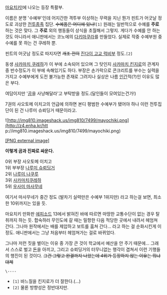 [마요치키!](%EB%A7%88%EC%9A%94%EC%B9%98%ED%82%A4%21.md)에 나오는 등장 특활부.

이름은 분명 '수예부'인데 어지간한 격투부 이상하는 무력을 지닌 뭔가 핀트가 어긋날 정도로 괴상한
[전투종족](%EC%A0%84%ED%88%AC%EC%A2%85%EC%A1%B1.md) 집단. <del>수예품은 어디에
있나!</del>`[1]` 원래는 일반적으로 수예를 **주로** 하는 것은 맞다. 그 **주로** 외의 행동들이 상식을 초월해서 그렇지.
게다가 수예를 안 하는 것도 아니라서 애니판에서는 코노에의
[다키마쿠라](%EB%8B%A4%ED%82%A4%EB%A7%88%EC%BF%A0%EB%9D%BC.md)를 만들었다. 실제로 작중
수예부원 중 수예를 못 하는 건 쿠레하 뿐.

핀트의 어긋남 정도로 따지자면 <del>개조 전의</del> [진다이 고교 럭비부](%EC%A7%84%EB%8B%A4%EC%9D%B4%20%EA%B3%A0%EA%B5%90%20%EB%9F%AD%EB%B9%84%EB%B6%80.md) 정도.`[2]`

동생 [사카마치 쿠레하](%EC%82%AC%EC%B9%B4%EB%A7%88%EC%B9%98%20%EC%BF%A0%EB%A0%88%ED%95%98.md)가 이 부에 소속되어 있으며 그 탓인지 [사카마치 킨지로](%EC%82%AC%EC%B9%B4%EB%A7%88%EC%B9%98%20%ED%82%A8%EC%A7%80%EB%A1%9C.md)의 관계자 중 반수정도가 이 부에 속해있기도 하다. 부장은 손가락으로
콘크리트를 부수는 실력을 가지고 수예부에게 도전 불가능한 존재로 그려지나 실상은 나름
[인간](%EC%9D%B8%EA%B0%84.md)적(?)인 이유도 많은 부다.

여담이지만 '[곰](%EA%B3%B0.md)을 사냥해달라'고 부탁받을 정도.(달인들이 모여있는건가!)

7권의 사오토메 이치고의 언급에 의하면 본디 평범한 수예부가 됐어야 하나 이런 전투집단이 된 건 나루미 슈뢰딩거 때문이라고.

![http://img810.imageshack.us/img810/7499/mayochiki.png](http://z4.enha.kr/htt
p://img810.imageshack.us/img810/7499/mayochiki.png)

[[PNG external image]](http://img810.imageshack.us/img810/7499/mayochiki.png)

  
**이렇게 곰과 진짜로 싸운다.**

0위 부장 사오토메 이치고  
1위 부부장 [나루미 슈뢰딩거](%EB%82%98%EB%A3%A8%EB%AF%B8%20%EC%8A%88%EB%A2%B0%EB%94%A9%EA%B1%B0.md)  
2위 [나루미 나쿠루](%EB%82%98%EB%A3%A8%EB%AF%B8%20%EB%82%98%EC%BF%A0%EB%A3%A8.md)  
3위 [사카마치쿠레하](%EC%82%AC%EC%B9%B4%EB%A7%88%EC%B9%98%20%EC%BF%A0%EB%A0%88%ED%95%98.md)  
5위 [우사미 마사무네](%EC%9A%B0%EC%82%AC%EB%AF%B8%20%EB%A7%88%EC%82%AC%EB%AC%B4%EB%84%A4.md)

여기서 마사무네가 중간 정도 (발차기 실력만은 수예부 1위지만) 라고 하는걸 보면, 최소한 10위까지는 있을 듯.

마요치키 만화판 [에피소드](%EC%97%90%ED%94%BC%EC%86%8C%EB%93%9C.md) 13에서 밝혀진 바에 따르면
마땅한 교통수단이 없는 경우 탈취까지 하는 듯. 합숙하러 무인도에 갈 때는 밀항한 다음 적당한 곳에서 내려서 헤엄쳐 간다. 그나마 원작에서는
배를 제압하고 보트를 훔쳐 간다... 라고 하는 걸 순화시킨게 이 정도. 애니판에서는 그냥 처음부터 헤엄쳐가는 걸로 바뀌었다.

그나마 저런 짓을 벌이는 이유 중 가장 큰 것이 학교에서 예산을 안 주기 때문에... 그래서 스스로 벌고
[돈](%EB%8F%88.md)을 아끼고, 그리고 슈뢰딩거의 터무니없는 행각이 겹쳐서 이런 기행들의 행진이 된 것이다. <del>그건
그렇고 완결까지 나왔는데 4위가 등장하지 않는 이유는 뭐냐 대체</del>

`\----`

  * `[1]` 바느질을 킨지로가 더 잘한다.(...)
  * `[2]` 물론 방향성은 정반대지만.

